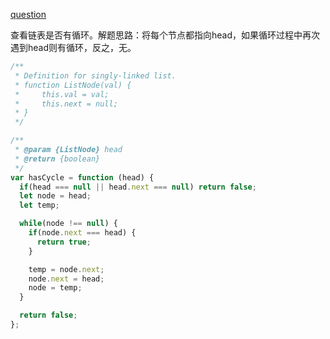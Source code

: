 [question](https://leetcode.com/problems/linked-list-cycle/)

查看链表是否有循环。解题思路：将每个节点都指向head，如果循环过程中再次遇到head则有循环，反之，无。

```js
/**
 * Definition for singly-linked list.
 * function ListNode(val) {
 *     this.val = val;
 *     this.next = null;
 * }
 */

/**
 * @param {ListNode} head
 * @return {boolean}
 */
var hasCycle = function (head) {
  if(head === null || head.next === null) return false;
  let node = head;
  let temp;

  while(node !== null) {
    if(node.next === head) {
      return true;
    }

    temp = node.next;
    node.next = head;
    node = temp;
  }

  return false;
};
```